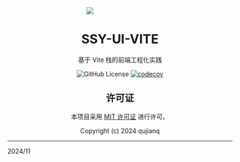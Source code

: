 <!DOCTYPE html>
<html lang="zh-CN">
<head>
    <meta charset="UTF-8">
    <meta name="viewport" content="width=device-width, initial-scale=1.0">
</head>
<body>
    <p align="center">
        <div style="width:150px;margin:auto;">
          <img src="assets/example.jpg">
        </div>
    </p>
    <h1 align="center">SSY-UI-VITE</h1>
    <p align="center">基于 Vite 栈的前端工程化实践</p>
    <p align="center">
        <img alt="GitHub License" src="https://img.shields.io/github/license/qujianq/DLL">
        <a href="https://codecov.io/github/qujianq/DLL">
            <img src="https://codecov.io/github/qujianq/DLL/branch/main/graph/badge.svg?token=HYZ7YF4NIW" alt="codecov">
        </a>
    </p>
    <h2 align="center">许可证</h2>
    <p align="center">本项目采用 <a href="https://opensource.org/licenses/MIT">MIT 许可证</a> 进行许可。</p>
    <footer align="center">
        <p align="center">Copyright (c) 2024 qujianq</p>
    </footer>
</body>
</html>

---

2024/11
